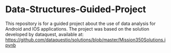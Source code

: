 # Data-Structures-Guided-Project
This repository is for a guided project about the use of data analysis for Android and IOS applications.
The project was based on the solution developed by dataquest, available at: https://github.com/dataquestio/solutions/blob/master/Mission350Solutions.ipynb
